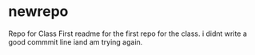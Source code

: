# newrepo
Repo for Class 
First readme for the first repo for the class. 
i didnt write a good commmit line iand am trying again.
